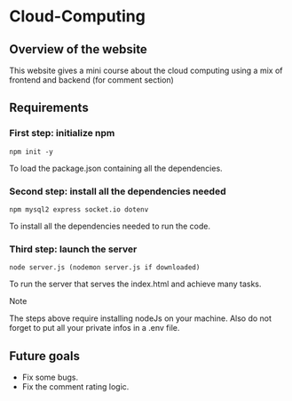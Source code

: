 # Cloud-Computing

## Overview of the website

This website gives a mini course about the cloud computing using a mix of frontend and backend (for comment section)

## Requirements

### First step: initialize npm

``` npm init -y ```

To load the package.json containing all the dependencies.

### Second step: install all the dependencies needed

``` npm mysql2 express socket.io dotenv ```

To install all the dependencies needed to run the code.

### Third step: launch the server

``` node server.js (nodemon server.js if downloaded) ```

To run the server that serves the index.html and achieve many tasks.

> [!NOTE]
> The steps above require installing nodeJs on your machine.
> Also do not forget to put all your private infos in a .env file.

## Future goals

- Fix some bugs.
- Fix the comment rating logic.
